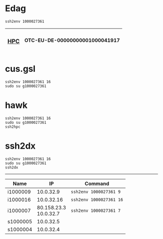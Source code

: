 # Edag
```shell
ssh2env 1000027361
```

| <h3>[HPC](https://hpc.1000027361.plmcloud.t-systems-service.com/)</h3> | OTC-EU-DE-00000000001000041917 |
| ---------------------------------------------------------------------- | ------------------------------ |
# cus.gsl
```shell
ssh2env 1000027361 16
sudo su g1000027361
```

# hawk
```shell
ssh2env 1000027361 16
sudo su g1000027361
ssh2hpc
```

# ssh2dx
```shell
ssh2env 1000027361 16
sudo su g1000027361
ssh2dx
```
---
| Name     | IP                       | Command                     |
| -------- | ------------------------ | --------------------------- |
| i1000009 | 10.0.32.9                | ```ssh2env 1000027361 9```  |
| i1000016 | 10.0.32.16               | ```ssh2env 1000027361 16``` |
| i1000007 | 80.158.23.3<br>10.0.32.7 | ```ssh2env 1000027361 7```  |
| s1000005 | 10.0.32.5                |                             |
| s1000004 | 10.0.32.4                |                             |
